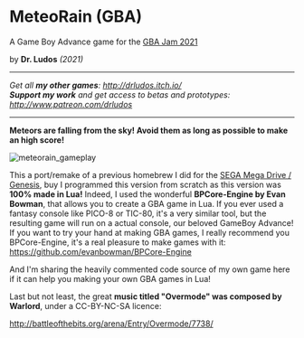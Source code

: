 # MeteoRain (GBA)


A Game Boy Advance game for the [GBA Jam 2021](https://itch.io/jam/gbajam21)

by **Dr. Ludos** *(2021)*

 
***
*Get all **my other games**: http://drludos.itch.io/* \
***Support my work** and get access to betas and prototypes: http://www.patreon.com/drludos*
***

**Meteors are falling from the sky! Avoid them as long as possible to make an high score!**

![meteorain_gameplay](https://user-images.githubusercontent.com/42076899/124360581-f3aefa00-dc2a-11eb-8335-5b5ec7418855.gif)

This a port/remake of a previous homebrew I did for the [SEGA Mega Drive / Genesis](https://drludos.itch.io/meteorain-gameshell-jam-1), buy I programmed this version from scratch as this version was **100% made in Lua!** Indeed, I used the wonderful **BPCore-Engine by Evan Bowman**, that allows you to create a GBA game in Lua. If you ever used a fantasy console like PICO-8 or TIC-80, it's a very similar tool, but the resulting game will run on a actual console, our beloved GameBoy Advance! If you want to try your hand at making GBA games, I really recommend you BPCore-Engine, it's a real pleasure to make games with it: 
https://github.com/evanbowman/BPCore-Engine  

And I'm sharing the heavily commented code source of my own game here if it can help you making your own GBA games in Lua!

Last but not least, the great  **music titled "Overmode" was composed by Warlord**, under a CC-BY-NC-SA licence:

http://battleofthebits.org/arena/Entry/Overmode/7738/  
